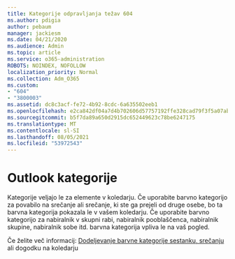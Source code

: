 ```yaml
---
title: Kategorije odpravljanja težav 604
ms.author: pdigia
author: pebaum
manager: jackiesm
ms.date: 04/21/2020
ms.audience: Admin
ms.topic: article
ms.service: o365-administration
ROBOTS: NOINDEX, NOFOLLOW
localization_priority: Normal
ms.collection: Adm_O365
ms.custom:
- "604"
- "3800003"
ms.assetid: dc8c3acf-fe72-4b92-8cdc-6a635502eeb1
ms.openlocfilehash: e2ca842df04a7d4b702606d57757192ffe328cad79f3f5a07abc450f8ff92288
ms.sourcegitcommit: b5f7da89a650d2915dc652449623c78be6247175
ms.translationtype: MT
ms.contentlocale: sl-SI
ms.lasthandoff: 08/05/2021
ms.locfileid: "53972543"
---
```

# <a name="outlook-categories"></a>Outlook kategorije

Kategorije veljajo le za elemente v koledarju. Če uporabite barvno kategorijo za povabilo na srečanje ali srečanje, ki ste ga prejeli od druge osebe, bo ta barvna kategorija pokazala le v vašem koledarju.  Če uporabite barvno kategorijo za nabiralnik v skupni rabi, nabiralnik pooblaščenca, nabiralnik skupine, nabiralnik sobe itd. barvna kategorija vpliva le na vaš pogled.

Če želite več informacij: [Dodeljevanje barvne kategorije sestanku, srečanju](https://support.microsoft.com/office/750596d9-707d-4412-8c0e-7fdc0fc52527) ali dogodku na koledarju
